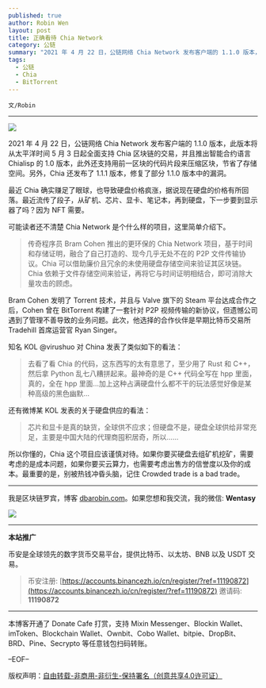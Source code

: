```yaml
---
published: true
author: Robin Wen
layout: post
title: 正确看待 Chia Network
category: 公链
summary: "2021 年 4 月 22 日，公链网络 Chia Network 发布客户端的 1.1.0 版本，此版本将从太平洋时间 5 月 3 日起全面支持 Chia 区块链的交易，并且推出智能合约语言 Chialisp 的 1.0 版本，此外还支持用前一区块的代码片段来压缩区块，节省了存储空间。另外，Chia 还发布了 1.1.1 版本，修复了部分 1.1.0 版本中的漏洞。所以你懂的，Chia 这个项目应该谨慎对待。如果你要买硬盘去组矿机挖矿，需要考虑的是成本问题，如果你要买云算力，也需要考虑出售方的信誉度以及你的成本。最重要的是，别被热钱冲昏头脑，记住 Crowded trade is a bad trade。"
tags:
  - 公链
  - Chia
  - BitTorrent
---
```


`文/Robin`

***

![](https://cdn.dbarobin.com/m235xhc.png)

2021 年 4 月 22 日，公链网络 Chia Network 发布客户端的 1.1.0 版本，此版本将从太平洋时间 5 月 3 日起全面支持 Chia 区块链的交易，并且推出智能合约语言 Chialisp 的 1.0 版本，此外还支持用前一区块的代码片段来压缩区块，节省了存储空间。另外，Chia 还发布了 1.1.1 版本，修复了部分 1.1.0 版本中的漏洞。

最近 Chia 确实赚足了眼球，也导致硬盘价格疯涨，据说现在硬盘的价格有所回落。最近流传了段子，从矿机、芯片、显卡、笔记本，再到硬盘，下一步要到显示器了吗？因为 NFT 需要。

可能读者还不清楚 Chia Network 是个什么样的项目，这里简单介绍下。

> 传奇程序员 Bram Cohen 推出的更环保的 Chia Network 项目，基于时间和存储证明，融合了自己打造的、现今几乎无处不在的 P2P 文件传输协议。Chia 可以借助廉价且冗余的未使用硬盘存储空间来验证其区块链。Chia 依赖于文件存储空间来验证，再将它与时间证明相结合，即可消除大量攻击的顾虑。

Bram Cohen 发明了 Torrent 技术，并且与 Valve 旗下的 Steam 平台达成合作之后，Cohen 曾在 BitTorrent 构建了一套针对 P2P 视频传输的新协议，但遗憾公司遇到了管理不善导致的业务问题。此次，他选择的合作伙伴是早期比特币交易所 Tradehill 首席运营官 Ryan Singer。

知名 KOL @virushuo 对 China 发表了类似如下的看法：

> 去看了看 Chia 的代码，这东西写的太有意思了，至少用了 Rust 和 C++，然后拿 Python 乱七八糟拼起来。最神奇的是 C++ 代码全写在 hpp 里面，真的，全在 hpp 里面…加上这种占满硬盘什么都不干的玩法感觉好像是某种高级的黑色幽默…

还有微博某 KOL 发表的关于硬盘供应的看法：

> 芯片和显卡是真的缺货，全球供不应求；但硬盘不是，硬盘全球供给非常充足，主要是中国大陆的代理商囤积居奇，所以……

所以你懂的，Chia 这个项目应该谨慎对待。如果你要买硬盘去组矿机挖矿，需要考虑的是成本问题，如果你要买云算力，也需要考虑出售方的信誉度以及你的成本。最重要的是，别被热钱冲昏头脑，记住 Crowded trade is a bad trade。

***

我是区块链罗宾，博客 [dbarobin.com](https://dbarobin.com/)。如果您想和我交流，我的微信: **Wentasy**

![](https://cdn.dbarobin.com/v4yywe2.png)

***

**本站推广**

币安是全球领先的数字货币交易平台，提供比特币、以太坊、BNB 以及 USDT 交易。

> 币安注册: [https://accounts.binancezh.io/cn/register/?ref=11190872](https://accounts.binancezh.io/cn/register/?ref=11190872)
> 邀请码: **11190872**

***

本博客开通了 Donate Cafe 打赏，支持 Mixin Messenger、Blockin Wallet、imToken、Blockchain Wallet、Ownbit、Cobo Wallet、bitpie、DropBit、BRD、Pine、Secrypto 等任意钱包扫码转账。

<center>
    <div class="--donate-button"
         data-button-id="f8b9df0d-af9a-460d-8258-d3f435445075"
    ></div>
</center>

–EOF–

版权声明：[自由转载-非商用-非衍生-保持署名（创意共享4.0许可证）](http://creativecommons.org/licenses/by-nc-nd/4.0/deed.zh)